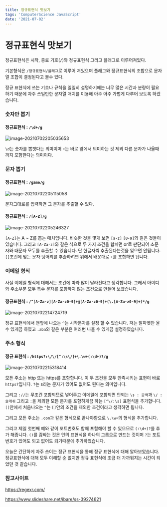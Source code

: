 ```yaml
---
title: 정규표현식 맛보기
tags: 'ComputerScience JavaScript'
date: '2021-07-02'
---
```


# 정규표현식 맛보기

정규표현식은 시작, 종료 기호(`/`)와 정규표현식 그리고 플래그로 이루어져있다.

기본형식은 `/정규표현식/플래그`로 이루어 져있으며 플래그와 정규표현식의 조합으로 문자열 조합이 결정된다고 볼수 있다.

정규 표현식에 쓰는 기호나 규칙을 일일히 설명하기에는 너무 많은 시간과  분량이 필요하기 때문에 자주 쓰일만한 문자열 매치를 이용해 아주 아주 가볍게 다루어 보도록 하겠습니다.

### 숫자만 뽑기

#### 정규표현식 :  `/\d+/g`

![image-20210702205035653](https://user-images.githubusercontent.com/60080270/124278657-7b402e80-db81-11eb-940c-307f0f2cc4c9.png)

`\d`는 숫자를 뽑겟다는 의미이며 `+`는 바로 앞에서 의미하는 것 제외 다른 문자가 나올때까지 포함한다는 의미이다.

### 문자 뽑기

#### 정규표현식 : `/game/g`

![image-20210702205115058](https://user-images.githubusercontent.com/60080270/124278701-8d21d180-db81-11eb-807b-b5af471d0f05.png)

문자그대로를 입력하면 그 문자를 추출할 수 있다.

#### 정규표현식 : `/[A-Z]/g`

![image-20210702205246327](https://user-images.githubusercontent.com/60080270/124278744-9c088400-db81-11eb-8be3-7b2fe2e38384.png)

`[A-Z]`는 A ~ Z를 뽑는 매치입니다.  비슷한 것을 몇개 보면 `[a-z]` `[0-9]`와 같은 것들이 있습니다. 그리고 `[A-Za-z]`와 같은 식으로 두 가지 조건을 합치면 or로 판단되어 소문자와 대문자 모두를 추출할 수 있습니다. 단 한글자씩 추출된다는것을 잊으면 안됩니다. `[]`조건에 맞는 문자 덩어리를 추출하려면 위에서 배운대로 `+`를 조합하면 됩니다.

### 이메일 형식 

사실 이메일 형식에 대해서는 조건에 따라 많이 달라진다고 생각합니다. 그래서 아이디와 주소부분 모두 특수 문자를 포함하지 않는 조건으로 만들어 보겠습니다.

#### 정규표현식 : `/^[A-Za-z][A-Za-z0-9]+@[A-Za-z0-9]+(\.[A-Za-z0-9]+)*/g`

![image-20210702214724719](https://user-images.githubusercontent.com/60080270/124278801-a9257300-db81-11eb-9e12-895a2ee50b10.png)

정규 표현식에서 맨앞에 나오는 `^`는 시작문자를 설정 할  수 있습니다. 저는 알파벳만 올 수 있게끔 하였고 `.aba`와 같은 부분은 여러번 나올 수 있게끔 설정하였습니다.

### 주소 형식

#### 정규 표현식 : `/https?:\/\/[^:\s\/]+\.\w+(:\d+)?/g`

![image-20210702215318414](https://user-images.githubusercontent.com/60080270/124278824-b3477180-db81-11eb-87aa-ec143afd3c23.png)

모든 주소는 http 또는 https를 포함합니다. 이 두 조건을 모두 만족시키는 표현이 바로 `https?`입니다. `?`는 s라는 문자가 있어도 없어도 된다는 의미입니다.

그리고 `://`는 무조건 포함되므로 넣어주고 이메일에 포함되면 안되는 `\s : 공백`과 `\/ : 슬래쉬` 그리고 `:`을 제외한 모든 문자를 포함하게끔 하는 `[^\/:\s]` 표현식을 추가합니다. `[]`안에서 처음나오는 `^`는 `[]`안의 조건을 제외한 조건이라고 생각하면 됩니다.

그리고 모든 주소는 `.com`과 같은 형식으로 끝나야함으로 `\.\w+`의 형식을 추가합니다.

그리고 제일 첫번째 예와 같이 포트번호도 함께 포함해야 할 수 있으므로 `(:\d+)?`를 추가 해줍니다. `()`를 감싸는 것은 안의 표현식을 하나의 그룹으로 만드는 것이며 `?`는 포트번호가 있어도 되고 없어도 되기때문에 추가하였습니다.



오늘은 간단하게 자주 쓰이는 정규 표현식을 통해 정규 표현식에 대해 알아보았습니다. 정규표현식에 대해 모두 이해할 순 없지만 정규 표현식에 조금 더 가까워지는 시간이 되었던 것 같습니다.



### 참고사이트

https://regexr.com/

https://www.slideshare.net/ibare/ss-39274621